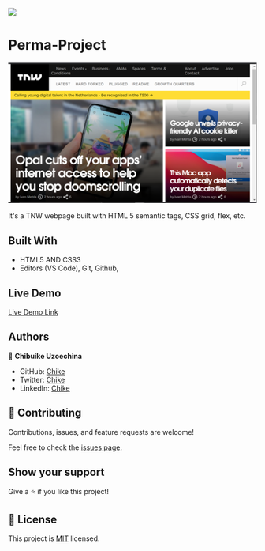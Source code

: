 ![](https://img.shields.io/badge/Microverse-blueviolet)

# Perma-Project

![screenshot](./assets/images/project-screenshot.png)

It's a TNW webpage built with HTML 5 semantic tags, CSS grid, flex, etc.

## Built With

- HTML5 AND CSS3
- Editors (VS Code), Git, Github,

## Live Demo

[Live Demo Link](https://chike1990.github.io/Perma-Project/.)

## Authors

👤 **Chibuike Uzoechina**

- GitHub: [Chike](https://github.com/Chike1990)
- Twitter: [Chike](https://twitter.com/@ChibuikeUzoechi)
- LinkedIn: [Chike](https://www.linkedin.com/in/chibuike-uzoechina-630857102)

## 🤝 Contributing

Contributions, issues, and feature requests are welcome!

Feel free to check the [issues page](issues/).

## Show your support

Give a ⭐️ if you like this project!

## 📝 License

This project is [MIT](https://github.com/Chike1990/cloned_NYT/blob/master/LICENSE) licensed.
